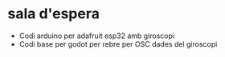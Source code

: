 # sala d'espera
- Codi arduino per adafruit esp32 amb giroscopi
- Codi base per godot per rebre per OSC dades del giroscopi
